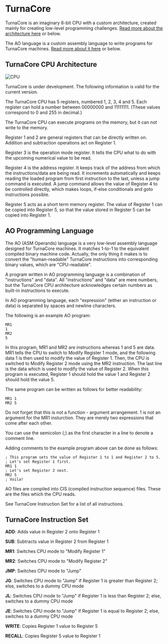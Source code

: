 # TurnaCore
TurnaCore is an imaginary 8-bit CPU with a custom architecture, created mainly for creating low-level programming challenges. [Read more about the architecture here](https://github.com/arda-guler/TurnaCore/blob/master/docs/CPU_architecture.txt) or below.

The AO language is a custom assembly language to write programs for TurnaCore machines. [Read more about it here](https://github.com/arda-guler/TurnaCore/blob/master/docs/AO_language.txt) or below.

## TurnaCore CPU Architecture

![CPU](https://github.com/arda-guler/TurnaCore/assets/80536083/8d1ba771-0a63-435f-9b72-fa8eb8f3ddaa)

TurnaCore is under development. The following information is valid for the current version.

The TurnaCore CPU has 5 registers, numbered 1, 2, 3, 4 and 5. Each register can hold a number between 00000000 and 11111111. (These values correspond to 0 and 255 in decimal.)

The TurnaCore CPU can execute programs on the memory, but it can not write to the memory.

Register 1 and 2 are general registers that can be directly written on. Addition and subtraction operations act on Register 1.

Register 3 is the operation mode register. It tells the CPU what to do with the upcoming numerical value to be read.

Register 4 is the address register. It keeps track of the address from which the instructions/data are being read. It increments automatically and keeps reading the loaded program from first instruction to the last, unless a jump command is executed. A jump command allows the value of Register 4 to be controlled directly, which makes loops, if-else conditionals and goto instructions possible.

Register 5 acts as a short term memory register. The value of Register 1 can be copied into Register 5, so that the value stored  in Register 5 can be copied into Register 1.

## AO Programming Language

The AO (ASM Operands) language is a very low-level assembly language designed for TurnaCore machines. 
It matches 1-to-1 to the equivalent compiled binary machine code. Actually, the only thing it makes is to
convert the "human-readable" TurnaCore instructions into corresponding binary values, which are "CPU-readable".

A program written in AO programming language is a combination of "instructions" and "data". All "instructions" 
and "data" are mere numbers, but the TurnaCore CPU architecture acknowledges certain numbers as built-in 
instructions to execute.

In AO programming language, each "expression" (either an instruction or data) is separated by spaces and
newline characters.

The following is an example AO program:
```
MR1
1
MR2
5
```

In this program, MR1 and MR2 are instructions whereas 1 and 5 are data. MR1 tells the CPU to switch to Modify 
Register 1 mode, and the following data 1 is then used to modify the value of Register 1. Then, the CPU is
switched to Modify Register 2 mode using the MR2 instruction. The last line is the data which is used to 
modify the value of Register 2. When this program is executed, Register 1 should hold the value 1 and Register 2
should hold the value 5.

The same program can be written as follows for better readability:
```
MR1 1
MR2 5
```

Do not forget that this is not a function - argument arrangement. 1 is not an argument for the MR1 insturction.
They are merely two expressions that come after each other.

You can use the semicolon (;) as the first character in a line to denote a comment line. 

Adding comments to the example program above can be done as follows:
```
; This program sets the value of Register 1 to 1 and Register 2 to 5.
; Let's set Register 1 first.
MR1 1
; Let's set Register 2 next.
MR2 5
; Voila!
```

AO files are compiled into CIS (compiled instruction sequence) files. These are the files which the CPU reads.

See TurnaCore Instruction Set for a list of all instructions.

## TurnaCore Instruction Set

**ADD**: Adds value in Register 2 onto Register 1

**SUB**: Subtracts value in Register 2 from Register 1

**MR1**: Switches CPU mode to "Modify Register 1"

**MR2**: Switches CPU mode to "Modify Register 2"

**JMP**: Switches CPU mode to "Jump"

**JG**: Switches CPU mode to "Jump" if Register 1 is greater than Register 2; else, switches to a dummy CPU mode

**JL**: Switches CPU mode to "Jump" if Register 1 is less than Register 2; else, switches to a dummy CPU mode

**JE**: Switches CPU mode to "Jump" if Register 1 is equal to Register 2; else, switches to a dummy CPU mode

**WRITE**: Copies Register 1 value to Register 5

**RECALL**: Copies Register 5 value to Register 1

